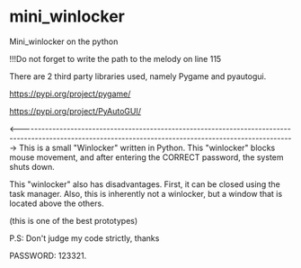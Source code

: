 # mini_winlocker
Mini_winlocker on the python

!!!Do not forget to write the path to the melody on line 115

There are 2 third party libraries used, namely Pygame and pyautogui.

https://pypi.org/project/pygame/

https://pypi.org/project/PyAutoGUI/

<---------------------------------------------------------------------------------------------------------------------------------------------------------->
This is a small "Winlocker" written in Python. This "winlocker" blocks mouse movement, and after entering the CORRECT password, the system shuts down.

This "winlocker" also has disadvantages. First, it can be closed using the task manager. Also, this is inherently not a winlocker, but a window that is located above the others.

(this is one of the best prototypes)

P.S: Don't judge my code strictly, thanks

PASSWORD: 123321.

